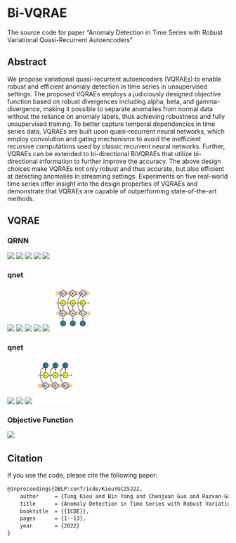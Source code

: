 # Bi-VQRAE

The source code for paper “Anomaly Detection in Time Series with Robust
Variational Quasi-Recurrent Autoencoders”

## Abstract

We propose variational quasi-recurrent autoencoders (VQRAEs) to enable
robust and efficient anomaly detection in time series in unsupervised
settings. The proposed VQRAEs employs a judiciously designed objective
function based on robust divergences including alpha, beta, and
gamma-divergence, making it possible to separate anomalies from normal
data without the reliance on anomaly labels, thus achieving robustness
and fully unsupervised training. To better capture temporal dependencies
in time series data, VQRAEs are built upon quasi-recurrent neural
networks, which employ convolution and gating mechanisms to avoid the
inefficient recursive computations used by classic recurrent neural
networks. Further, VQRAEs can be extended to bi-directional BiVQRAEs
that utilize bi-directional information to further improve the accuracy.
The above design choices make VQRAEs not only robust and thus accurate,
but also efficient at detecting anomalies in streaming settings.
Experiments on five real-world time series offer insight into the design
properties of VQRAEs and demonstrate that VQRAEs are capable of
outperforming state-of-the-art methods.

## VQRAE

### QRNN

<img src="https://render.githubusercontent.com/render/math?math=\mathbf{i}_{t} = \mathsf{tanh}(\mathbf{W}^{1}_{\mathbf{i}} \cdot \mathbf{s}_{t-1} + \mathbf{W}^{2}_{\mathbf{i}} \cdot \mathbf{s}_{t} + \mathbf{b}_\mathbf{i})">
<img src="https://render.githubusercontent.com/render/math?math=\mathbf{f}_{t} = \sigma(\mathbf{W}^{1}_{\mathbf{f}} \cdot \mathbf{s}_{t-1} + \mathbf{W}^{2}_{\mathbf{f}} \cdot \mathbf{s}_{t} + \mathbf{b}_\mathbf{f})">
<img src="https://render.githubusercontent.com/render/math?math=\mathbf{o}_{t} = \sigma(\mathbf{W}^{1}_{\mathbf{o}} \cdot \mathbf{s}_{t-1} + \mathbf{W}^{2}_{\mathbf{o}} \cdot \mathbf{s}_{t} + \mathbf{b}_\mathbf{o})">
<img src="https://render.githubusercontent.com/render/math?math=\mathbf{c}_{t} = \mathbf{f}_{t} \odot \mathbf{c}_{t-1} + (1 - \mathbf{f}_{t}) \odot \mathbf{i}_{t}">
<img src="https://render.githubusercontent.com/render/math?math=\mathbf{h}_{t} = \mathbf{o}_{t} \odot \mathbf{c}_{t}">


### qnet

<img src="https://render.githubusercontent.com/render/math?math=\mathbf{h}_{t} = \mathsf{QRNN}(\mathbf{s}_{t-1}, \mathbf{s}_{t})">
<img src="https://render.githubusercontent.com/render/math?math=\mathbf{a}_{t} = \mathsf{QRNN}([\mathbf{s}_{t+1}, \mathbf{h}_{t+1}], [\mathbf{s}_{t}, \mathbf{h}_{t}])">
<img src="https://render.githubusercontent.com/render/math?math=\Phi_{\mathbf{z}_{t}} = f(\mathbf{W}_{\Phi_{\mathbf{z}}} \cdot \mathbf{a}_{t} + \mathbf{b}_{\Phi_{\mathbf{z}}})">
<img src="https://render.githubusercontent.com/render/math?math=\mu_{\mathbf{z}_{t}} = \mathbf{W}_{\mu_{\mathbf{z}}} \cdot \Phi_{\mathbf{z}_{t}} + \mathbf{b}_{\mu_{\mathbf{z}}}">
<img src="https://render.githubusercontent.com/render/math?math=\sigma_{\mathbf{z}_{t}} = \mathsf{softplus}(\mathbf{W}_{\sigma_{\mathbf{z}}} \cdot \Phi_{\mathbf{z}_{t}} + \mathbf{b}_{\sigma_{\mathbf{z}}})">

<img src="q_net.png" alt="q_net" style="zoom:10%;" />

### qnet

<img src="https://render.githubusercontent.com/render/math?math=\Phi_{\mathbf{s}_{t}} = f(\mathbf{W}_{\Phi_{\mathbf{s}}} \cdot [\mathbf{h}_{t}, \mathbf{z}_{t}] + \mathbf{b}_{\Phi_{\mathbf{s}}})">
<img src="https://render.githubusercontent.com/render/math?math=\mu_{\mathbf{s}_{t}} = \mathbf{W}_{\mu_{\mathbf{s}}} \cdot \Phi_{\mathbf{s}_{t}} + \mathbf{b}_{\mu_{\mathbf{s}}}">
<img src="https://render.githubusercontent.com/render/math?math=\sigma_{\mathbf{s}_{t}} = \mathsf{softplus}(\mathbf{W}_{\sigma_{\mathbf{s}}} \cdot \Phi_{\mathbf{s}_{t}} + \mathbf{b}_{\sigma_{\mathbf{s}}})">

<img src="p_net.png" alt="q_net" style="zoom:10%;" />

### Objective Function

<img src="https://render.githubusercontent.com/render/math?math=argmax_{\phi, \theta}\mathcal{L}(\mathbf{s}_{t} = - \mathbb{E}_{q_{\phi}(\mathbf{z}_{t}|\mathbf{s}_{t})}[\mathsf{D}_{\alpha,\beta,\gamma}(\hat{p}(\mathbf{s}_{t})||p_{\theta}(\mathbf{s}_{t}|\mathbf{z}_{t}))] - \mathsf{D_{KL}}[q_{\phi}(\mathbf{z}_{t}|\mathbf{s}_{t})||p_{\theta}(\mathbf{z}_{t})]">

## Citation

If you use the code, please cite the following paper:

```latex
@inproceedings{DBLP:conf/icde/KieuYGCZSJ22,
	author     = {Tung Kieu and Bin Yang and Chenjuan Guo and Razvan-Gabriel Cirstea and Yan Zhao and Yale Song and Christian S. Jensen},
	title      = {Anomaly Detection in Time Series with Robust Variational Quasi-Recurrent Autoencoders},
	booktitle  = {{ICDE}},
	pages      = {1--13},
	year       = {2022}
}
```
